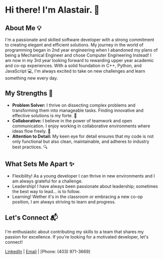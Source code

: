 # Hi there! I'm Alastair. 👋

## About Me 💡
I'm a passionate and skilled software developer with a strong commitment to creating elegant and efficient solutions. My journey in the world of programming began in 2nd year engineering when I abandoned my plans of being a Mechanical Engineer and chose Computer Engineering Instead! I am now in my 3rd year looking forward to rewarding upper year academic and co-op experiences. With a solid foundation in C++, Python, and JavaScript 💻, I'm always excited to take on new challenges and learn something new every day.

## My Strengths 🚀
- **Problem Solver:** I thrive on dissecting complex problems and transforming them into manageable tasks. Finding innovative and effective solutions is my forte. 🧠
- **Collaborative:** I believe in the power of teamwork and open communication. I enjoy working in collaborative environments where ideas flow freely. 🤝
- **Attention to Detail:** My keen eye for detail ensures that my code is not only functional but also clean, maintainable, and adheres to industry best practices. 🔍

## What Sets Me Apart ✨
- Flexibility! As a young developer I can thrive in new environments and I am always grateful for a challenge.
- Leadership! I have always been passionate about leadership; sometimes the best way to lead... is to follow.
- Learning! Wether it's in the classroom or embracing a new co-op position, I am always striving to learn and progress.

## Let's Connect 📬
I'm enthusiastic about contributing my skills to a team that shares my passion for excellence. If you're looking for a motivated developer, let's connect!

[LinkedIn](www.linkedin.com/in/alastair-cottier) | [Email](cottier@ualberta.ca) | [Phone: (403) 971-3669]
